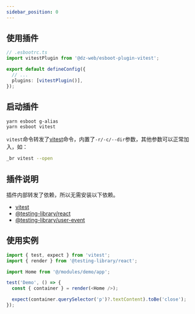 ```yaml
---
sidebar_position: 0
---
```


## 使用插件

```ts
// .esbootrc.ts
import vitestPlugin from '@dz-web/esboot-plugin-vitest';

export default defineConfig({
  // ...
  plugins: [vitestPlugin()],
});
```

## 启动插件

```sh
yarn esboot g-alias
yarn esboot vitest
```

`vitest`命令转发了[vitest](https://vitest.dev/guide/cli.html)命令，内置了`-r/-c/--dir`参数，其他参数可以正常加入，如：

```sh
_br vitest --open
```

## 插件说明

插件内部转发了依赖，所以无需安装以下依赖。

- [vitest](http://localhost:3000/docs/plugins/plugin-list/vitest)
- [@testing-library/react](https://testing-library.com/docs/react-testing-library/intro/)
- [@testing-library/user-event](https://testing-library.com/docs/ecosystem-user-event/)

## 使用实例

```ts
import { test, expect } from 'vitest';
import { render } from '@testing-library/react';

import Home from '@/modules/demo/app';

test('Demo', () => {
  const { container } = render(<Home />);

  expect(container.querySelector('p')?.textContent).toBe('close');
});
```
